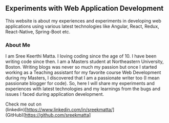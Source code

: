 ## Experiments with Web Application Development

This website is about my experiences and experiments in developing web applications using various latest technologies like Angular, React, Redux, React-Native, Spring-Boot etc.

### About Me

I am Sree Keerthi Matta. I loving coding since the age of 10. I have been writing code since then. I am a Masters student at Northeastern University, Boston. Writing blogs was never so much my passion but once I started working as a Teaching assistant for my favorite course Web Development during my Masters, I discovered that I am a passionate writer too (I mean passionate blogger for code). So, here I will share my experiments and experiences with latest technologies and my learnings from the bugs and issues I faced during application development.

Check me out on   
(linkedin)[https://www.linkedin.com/in/sreekmatta/]  
(GitHub)[https://github.com/sreekmatta]

```markdown
